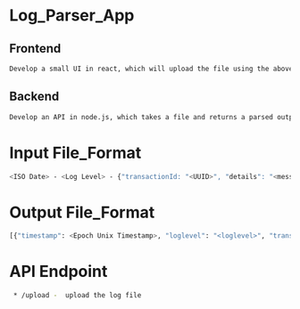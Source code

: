 # Log_Parser_App

## Frontend
```sh
Develop a small UI in react, which will upload the file using the above API and let the user download the JSON file received from the API response.It can be a simple UI with a button to upload a file and the button can have a loader while the API is being called. After successful response, download the JSON file without user intervention. If there is an error, show an alert.
```

## Backend
```sh
Develop an API in node.js, which takes a file and returns a parsed output as JSON.
```


# Input File_Format
```sh
<ISO Date> - <Log Level> - {"transactionId: "<UUID>", "details": "<message event/action description>", "err": "<Optional, error description>", ...<additional log information>}
```

# Output File_Format
```sh
[{"timestamp": <Epoch Unix Timestamp>, "loglevel": "<loglevel>", "transactionId: "<UUID>", "err": "<Error message>" }]
```

# API Endpoint
```sh
 * /upload -  upload the log file

```
